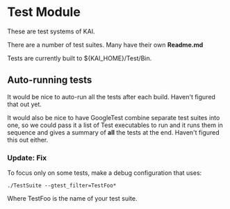 # Test Module

These are test systems of KAI.

There are a number of test suites. Many have their own **Readme.md**

Tests are currently built to ${KAI_HOME}/Test/Bin. 

## Auto-running tests

It would be nice to auto-run all the tests after each build. Haven't figured that out yet.

It would also be nice to have GoogleTest combine separate test suites into one, so we could pass it a list of Test executables to run and it runs them in sequence and gives a summary of **all** the tests at the end. Haven't figured this out either.

### Update: Fix
To focus only on some tests, make a debug configuration that uses:

	./TestSuite --gtest_filter=TestFoo*

Where TestFoo is the name of your test suite.
